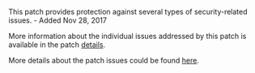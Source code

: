 This patch provides protection against several types of security-related issues. - Added Nov 28, 2017

More information about the individual issues addressed by this patch is available in the patch [details](https://magento.com/security/patches/supee-10415).

More details about the patch issues could be found [here](https://magento.stackexchange.com/questions/203567/security-patch-supee-10415-possible-issues).
